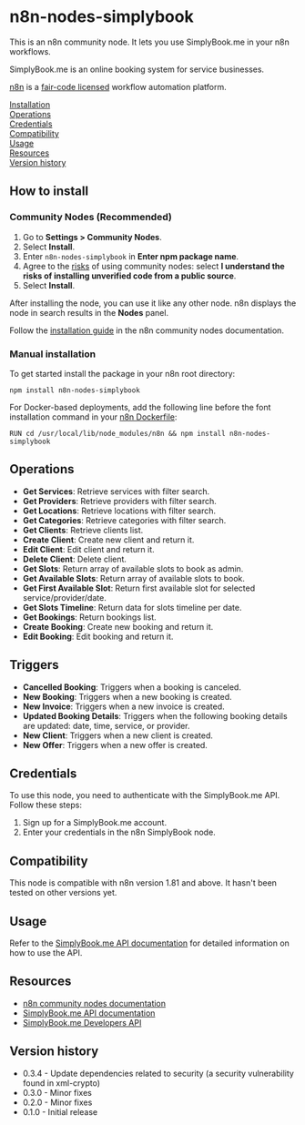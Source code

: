 # n8n-nodes-simplybook

This is an n8n community node. It lets you use SimplyBook.me in your n8n workflows.

SimplyBook.me is an online booking system for service businesses.

[n8n](https://n8n.io/) is a [fair-code licensed](https://docs.n8n.io/reference/license/) workflow automation platform.

[Installation](#installation)  
[Operations](#operations)  
[Credentials](#credentials)  
[Compatibility](#compatibility)  
[Usage](#usage)  
[Resources](#resources)  
[Version history](#version-history)

## How to install

### Community Nodes (Recommended)

1. Go to **Settings > Community Nodes**.
2. Select **Install**.
3. Enter `n8n-nodes-simplybook` in **Enter npm package name**.
4. Agree to the [risks](https://docs.n8n.io/integrations/community-nodes/risks/) of using community nodes: select **I understand the risks of installing unverified code from a public source**.
5. Select **Install**.

After installing the node, you can use it like any other node. n8n displays the node in search results in the **Nodes** panel.

Follow the [installation guide](https://docs.n8n.io/integrations/community-nodes/installation/) in the n8n community nodes documentation.

### Manual installation

To get started install the package in your n8n root directory:

`npm install n8n-nodes-simplybook`

For Docker-based deployments, add the following line before the font installation command in your [n8n Dockerfile](https://github.com/n8n-io/n8n/blob/master/docker/images/n8n/Dockerfile):

`RUN cd /usr/local/lib/node_modules/n8n && npm install n8n-nodes-simplybook`

## Operations

- **Get Services**: Retrieve services with filter search.
- **Get Providers**: Retrieve providers with filter search.
- **Get Locations**: Retrieve locations with filter search.
- **Get Categories**: Retrieve categories with filter search.
- **Get Clients**: Retrieve clients list.
- **Create Client**: Create new client and return it.
- **Edit Client**: Edit client and return it.
- **Delete Client**: Delete client.
- **Get Slots**: Return array of available slots to book as admin.
- **Get Available Slots**: Return array of available slots to book.
- **Get First Available Slot**: Return first available slot for selected service/provider/date.
- **Get Slots Timeline**: Return data for slots timeline per date.
- **Get Bookings**: Return bookings list.
- **Create Booking**: Create new booking and return it.
- **Edit Booking**: Edit booking and return it.

## Triggers

- **Cancelled Booking**: Triggers when a booking is canceled.
- **New Booking**: Triggers when a new booking is created.
- **New Invoice**: Triggers when a new invoice is created.
- **Updated Booking Details**: Triggers when the following booking details are updated: date, time, service, or provider.
- **New Client**: Triggers when a new client is created.
- **New Offer**: Triggers when a new offer is created.

## Credentials

To use this node, you need to authenticate with the SimplyBook.me API. Follow these steps:

1. Sign up for a SimplyBook.me account.
2. Enter your credentials in the n8n SimplyBook node.

## Compatibility

This node is compatible with n8n version 1.81 and above. It hasn't been tested on other versions yet.

## Usage

Refer to the [SimplyBook.me API documentation](https://help.simplybook.me/index.php/User_API_guide) for detailed information on how to use the API.

## Resources

* [n8n community nodes documentation](https://docs.n8n.io/integrations/community-nodes/)
* [SimplyBook.me API documentation](https://help.simplybook.me/index.php/User_API_guide)
* [SimplyBook.me Developers API](https://simplybook.me/en/api/developer-api)
## Version history

* 0.3.4 - Update dependencies related to security (a security vulnerability found in xml-crypto)
* 0.3.0 - Minor fixes
* 0.2.0 - Minor fixes
* 0.1.0 - Initial release
